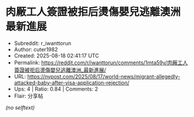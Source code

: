 # 肉厰工人簽證被拒后燙傷嬰兒逃離澳洲 最新進展

- Subreddit: r_iwanttorun
- Author: cuter1982
- Created: 2025-08-18 02:41:17 UTC
- Permalink: https://reddit.com/r/iwanttorun/comments/1mta59v/肉厰工人簽證被拒后燙傷嬰兒逃離澳洲_最新進展/
- URL: https://nypost.com/2025/08/17/world-news/migrant-allegedly-attacked-baby-after-visa-application-rejection/
- Ups: 4 | Ratio: 0.84 | Comments: 2
- Flair: 分享帖

_(no selftext)_
